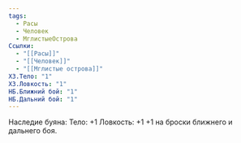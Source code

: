 ```yaml
---
tags:
  - Расы
  - Человек
  - МглистыеОстрова
Ссылки:
  - "[[Расы]]"
  - "[[Человек]]"
  - "[[Мглистые острова]]"
ХЗ.Тело: "1"
ХЗ.Ловкость: "1"
НБ.Ближний бой: "1"
НБ.Дальний бой: "1"
---
```

Наследие буяна:
Тело: +1
Ловкость: +1
+1 на броски ближнего и дальнего боя.











